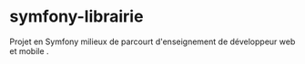 # symfony-librairie

Projet en Symfony milieux de parcourt d'enseignement de développeur web et mobile . 
